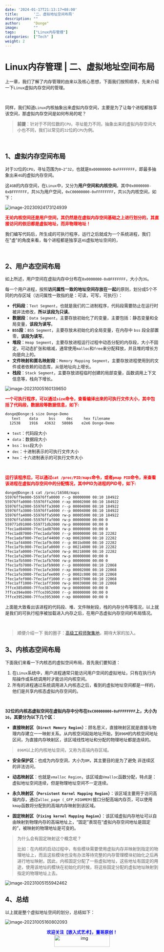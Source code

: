 ```yaml
---
date: '2024-01-17T21:13:17+08:00'
title:       '二、虚拟地址空间布局'
description: ""
author:      "Donge"
image:       ""
tags:        ["Linux内存管理"]
categories:  ["Tech" ]
weight: 2
---
```


# Linux内存管理 | 二、虚拟地址空间布局


上一章，我们了解了内存管理的由来以及核心思想，下面我们按照顺序，先来介绍一下`Linux`虚拟内存空间的管理。

&nbsp;

同样，我们知道`Linux`内核抽象出来虚拟内存空间，主要是为了让每个进程都独享该空间，那虚拟内存空间是如何布局的呢？

> **前提**：针对于不同位数的`CPU`，寻址能力不同，抽象出来的虚拟内存空间大小也不同，我们以常见的`32`位的`CPU`为例。

&nbsp;

## 1、虚拟内存空间布局

对于`32`位的`CPU`，寻址范围为`0~2^32`，也就是`0x00000000-0xFFFFFFFF`，即最多抽象出来`4G`的虚拟内存空间。

这`4GB`的内存空间，在`Linux`中，又分为**用户空间和内核空间**，其中`0x0000000-0xBFFFFFFF`，共`3G`为用户空间，`0xC00000000-0xFFFFFFFF`，共`1G`为内核空间，如下：

![image-20230924173124939](https://image-1305421143.cos.ap-nanjing.myqcloud.com/image/image-20230924173124939.png)

<font color = "red">**无论内核空间还是用户空间，其仍然是在虚拟内存空间基础之上进行划分的，其直接访问的依旧都是虚拟地址，而非物理地址！**</font>

我们编写代码后，所生成的可执行程序，运行之后就成为一个系统进程，我们在"虚"的角度来看，每个进程都是独享这`4G`虚拟地址空间的，

&nbsp;

## 2、用户态空间布局

如上所述，用户空间在虚拟内存中分布在`0x0000000-0xBFFFFFFF`，大小为`3G`。

每一个用户进程，按照**访问属性一致的地址空间存放在一起**的原则，划分成5个不同的内存区域（访问属性一致指的是：可读，可写，可执行）：

- **代码段**：`Text Segment`，也就是我们的二进制程序，代码段需要防止在运行时被非法修改，**所以该段为只读**。
- **数据段**：`Data Segment`，主要存放初始化了的变量，主要包括：静态变量和全局变量，**该段为读写**。
- **`BSS`段**：`BSS Segment`，主要存放未初始化的全局变量，在内存中 `bss` 段全部置零，**该段为读写**。
- **堆段**：`Heap Segment`，主要存放进程运行过程中动态分配的内存段，大小不固定，可动态扩张和缩减，通常使用`malloc`和`free`来分配释放，并且堆的增长方向是向上的。
- **文件映射和匿名映射段**：`Memory Mapping Segment`，主要存放进程使用到的文件或者依赖的动态库，从低地址向上增长。
- **栈段**：`Stack Segment`，主要存放进程临时创建的局部变量，函数调用上下文信息等，栈向下增长。

![image-20231005160139650](https://image-1305421143.cos.ap-nanjing.myqcloud.com/image/image-20231005160139650.png)

<font color = "red">**一个可执行程序，可以通过`size`命令，查看编译出来的可执行文件大小，其中包括了代码段，数据段等数据信息，如下:**</font>

```bash
donge@Donge:$ size Donge-Demo
   text    data     bss     dec     hex filename
  12538    1916   43632   58086    e2e6 Donge-Demo
```

- `text`：代码段大小
- `data`：数据段大小
- `bss`：`bss`段大小
- `dec`：十进制表示的可执行文件大小
- `hex`：十六进制表示的可执行文件大小

&nbsp;

<font color = "red">**运行该程序后，可以通过`cat /proc/PID/maps`命令，或者`pmap PID`命令，来查看该进程在虚拟内存空间中的分配情况，其中PID为进程的PID号，如下:**</font>

```bash
donge@Donge:$ cat /proc/16508/maps
55976ff9e000-55976ffa0000 r--p 00000000 08:10 184922                     /home/donge/WorkSpace/Program/Donge_Programs/Donge_Demo/build/Donge-Demo
55976ffa0000-55976ffa2000 r-xp 00002000 08:10 184922                     /home/donge/WorkSpace/Program/Donge_Programs/Donge_Demo/build/Donge-Demo
55976ffa2000-55976ffa3000 r--p 00004000 08:10 184922                     /home/donge/WorkSpace/Program/Donge_Programs/Donge_Demo/build/Donge-Demo
55976ffa3000-55976ffa4000 r--p 00004000 08:10 184922                     /home/donge/WorkSpace/Program/Donge_Programs/Donge_Demo/build/Donge-Demo
55976ffa4000-55976ffa5000 rw-p 00005000 08:10 184922                     /home/donge/WorkSpace/Program/Donge_Programs/Donge_Demo/build/Donge-Demo
55976ffa5000-55976ffaf000 rw-p 00000000 00:00 0
559771d91000-559771db2000 rw-p 00000000 00:00 0                          [heap]
7fec1ad84000-7fec1ad87000 rw-p 00000000 00:00 0
7fec1ad87000-7fec1adaf000 r--p 00000000 08:10 22282                      /usr/lib/x86_64-linux-gnu/libc.so.6
7fec1adaf000-7fec1af44000 r-xp 00028000 08:10 22282                      /usr/lib/x86_64-linux-gnu/libc.so.6
7fec1af44000-7fec1af9c000 r--p 001bd000 08:10 22282                      /usr/lib/x86_64-linux-gnu/libc.so.6
7fec1af9c000-7fec1afa0000 r--p 00214000 08:10 22282                      /usr/lib/x86_64-linux-gnu/libc.so.6
7fec1afa0000-7fec1afa2000 rw-p 00218000 08:10 22282                      /usr/lib/x86_64-linux-gnu/libc.so.6
7fec1afa2000-7fec1afaf000 rw-p 00000000 00:00 0
7fec1afb5000-7fec1afb7000 rw-p 00000000 00:00 0
7fec1afb7000-7fec1afb9000 r--p 00000000 08:10 22068                      /usr/lib/x86_64-linux-gnu/ld-linux-x86-64.so.2
7fec1afb9000-7fec1afe3000 r-xp 00002000 08:10 22068                      /usr/lib/x86_64-linux-gnu/ld-linux-x86-64.so.2
7fec1afe3000-7fec1afee000 r--p 0002c000 08:10 22068                      /usr/lib/x86_64-linux-gnu/ld-linux-x86-64.so.2
7fec1afef000-7fec1aff1000 r--p 00037000 08:10 22068                      /usr/lib/x86_64-linux-gnu/ld-linux-x86-64.so.2
7fec1aff1000-7fec1aff3000 rw-p 00039000 08:10 22068                      /usr/lib/x86_64-linux-gnu/ld-linux-x86-64.so.2
7ffce385d000-7ffce387e000 rw-p 00000000 00:00 0                          [stack]
7ffce394e000-7ffce3952000 r--p 00000000 00:00 0                          [vvar]
7ffce3952000-7ffce3953000 r-xp 00000000 00:00 0                          [vdso]
```

上面能大致看出该进程的代码段、堆、文件映射段，栈的内存分布等情况，以上就是我们的可执行程序被加载进入内存之后，在用户态虚拟内存空间的布局情况。

&nbsp;

> 顺便介绍一下 我的圈子：[高级工程师聚集地](https://t.zsxq.com/0eUcTOhdO)，期待大家的加入。

## 3、内核态空间布局

下面我们来看一下内核态的虚拟空间布局，首先我们要知道：

1. 在`Linux`系统中，用户进程通常只能访问用户空间的虚拟地址，只有在执行内陷操作或系统调用时才能访问内核空间。
2. 所有的进程通过系统调用进入内核态之后，看到的虚拟地址空间都是一样的，他们是共享内核态虚拟内存空间的。

&nbsp;

**32位的内核态虚拟空间在虚拟内存中分布在`0xC00000000-0xFFFFFFFF`上，大小为`1G`，其要分为以下几个区**：

- **直接映射区（`Direct Memory Region`）**：顾名思义，直接映射区就是直接与物理内存建立一一映射关系。从内核空间起始地址开始，到`896M`的内核空间地址区间，为直接内存映射区，该区域线性地址和分配的物理地址都是连续的。

> `896M`以上的内核地址空间，又称为高端内存区域。

- **安全保护区**：也成为内存空洞，大小为`8M`，其主要目的是为了避免 非连续区的非法访问，

- **动态映射区**：也就是`vmalloc Region`，该区域由`Vmalloc`函数分配，特点是：虚拟地址空间连续，但是物理地址空间不一定连续。
- **永久映射区（`Persistent Kernel Mapping Region`）**：该区域主要用于访问高端内存，通过`alloc_page (_GFP_HIGHMEM)`接口分配高端内存页，可以使用`kmap`函数将分配到的高端内存映射到该区域。
- **固定映射区（`Fixing kernel Mapping Region`）**：该区域虚拟内存地址可以自由映射到物理内存的高端地址上，“固定”表现在“虚拟内存空间地址是固定的”，被映射的物理地址是可变的。

> 为什么会有固定映射这个概念呢 ?
>
> 比如：在内核的启动过程中，有些模块需要使用虚拟内存并映射到指定的物理地址上，而且这些模块也没有办法等待完整的内存管理模块初始化之后再进行地址映射。因此，内核固定分配了一些虚拟地址，这些地址有固定的用途，使用该地址的模块在初始化的时候，将这些固定分配的虚拟地址映射到指定的物理地址上去。

![image-20231005155942462](https://image-1305421143.cos.ap-nanjing.myqcloud.com/image/image-20231005155942462.png)

## 4、总结

以上就是整个虚拟地址空间的划分，总结如下：

![image-20231005160802093](https://image-1305421143.cos.ap-nanjing.myqcloud.com/image/image-20231005160802093.png)



<center><b> <font color ="blue">欢迎关注【嵌入式艺术】，董哥原创！</font></b></center>
<div align=center><img src="https://image-1305421143.cos.ap-nanjing.myqcloud.com/image/blog.png" alt="img" width = "60%" height ="10%"/>
</div>
